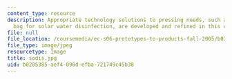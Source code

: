 ```yaml
---
content_type: resource
description: Appropriate technology solutions to pressing needs, such as this plastic
  bag for solar water disinfection, are developed and refined in this course.
file: null
file_location: /coursemedia/ec-s06-prototypes-to-products-fall-2005/b0205385aef4090defba721749c45b38_sodis.jpg
file_type: image/jpeg
resourcetype: Image
title: sodis.jpg
uid: b0205385-aef4-090d-efba-721749c45b38
---
```

